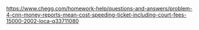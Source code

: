 https://www.chegg.com/homework-help/questions-and-answers/problem-4-cnn-money-reports-mean-cost-speeding-ticket-including-court-fees-15000-2002-loca-q33711080